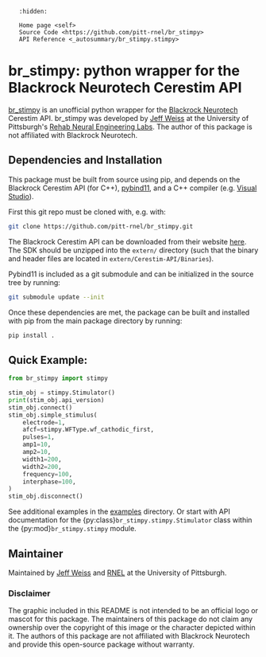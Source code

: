 ```{toctree}
   :hidden:

   Home page <self>
   Source Code <https://github.com/pitt-rnel/br_stimpy>
   API Reference <_autosummary/br_stimpy.stimpy>
```

# br_stimpy: python wrapper for the Blackrock Neurotech Cerestim API
[br_stimpy](https://github.com/pitt-rnel/br_stimpy) is an unofficial python wrapper for the [Blackrock
Neurotech](https://blackrockneurotech.com) Cerestim API. br_stimpy was developed
by [Jeff Weiss](https://github.com/jmw182) at the University of Pittsburgh's [Rehab Neural Engineering
Labs](https://rnel.pitt.edu). The author of this package is not affiliated with Blackrock Neurotech.

## Dependencies and Installation
This package must be built from source using pip, and depends on the Blackrock
Cerestim API (for C++), [pybind11](https://github.com/pybind/pybind11), and a
C++ compiler (e.g. [Visual
Studio](https://visualstudio.microsoft.com/vs/community/)).

First this git repo must be cloned with, e.g. with:
```sh
git clone https://github.com/pitt-rnel/br_stimpy.git
```

The Blackrock Cerestim API can be downloaded from their website
[here](https://blackrockneurotech.com/research/wp-content/software/CereStim-API.zip).
The SDK should be unzipped into the `extern/` directory (such that the binary
and header files are located in `extern/Cerestim-API/Binaries`).

Pybind11 is included as a git submodule and can be initialized in the source
tree by running:

```sh
git submodule update --init
```

Once these dependencies are met, the package can be built and installed with pip
from the main package directory by running:

```sh
pip install .
```

## Quick Example:
```python
from br_stimpy import stimpy

stim_obj = stimpy.Stimulator()
print(stim_obj.api_version)
stim_obj.connect()
stim_obj.simple_stimulus(
    electrode=1,
    afcf=stimpy.WFType.wf_cathodic_first,
    pulses=1,
    amp1=10,
    amp2=10,
    width1=200,
    width2=200,
    frequency=100,
    interphase=100,
)
stim_obj.disconnect()
```

See additional examples in the [examples](https://github.com/pitt-rnel/br_stimpy/tree/main/examples) 
directory. Or start with API documentation for the {py:class}`br_stimpy.stimpy.Stimulator` class 
within the {py:mod}`br_stimpy.stimpy` module.


## Maintainer
Maintained by [Jeff Weiss](https://github.com/jmw182) and
[RNEL](https://github.com/pitt-rnel) at the University of Pittsburgh.

### Disclaimer
The graphic included in this README is not intended to be an official logo or
mascot for this package. The maintainers of this package do not claim any
ownership over the copyright of this image or the character depicted within it.
The authors of this package are not affiliated with Blackrock Neurotech and
provide this open-source package without warranty.